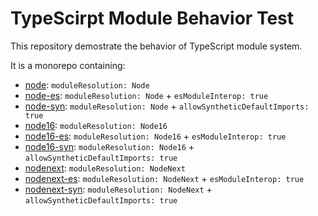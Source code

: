 # TypeScirpt Module Behavior Test

This repository demostrate the behavior of TypeScript module system.

It is a monorepo containing:

- [node](./node/README.md): `moduleResolution: Node`
- [node-es](./node-es/README.md): `moduleResolution: Node` + `esModuleInterop: true`
- [node-syn](./node-syn/README.md): `moduleResolution: Node` + `allowSyntheticDefaultImports: true`
- [node16](./node16/README.md): `moduleResolution: Node16`
- [node16-es](./node16-es/README.md): `moduleResolution: Node16` + `esModuleInterop: true`
- [node16-syn](./node16-syn/README.md): `moduleResolution: Node16` + `allowSyntheticDefaultImports: true`
- [nodenext](./nodenext/README.md): `moduleResolution: NodeNext`
- [nodenext-es](./nodenext-es/README.md): `moduleResolution: NodeNext` + `esModuleInterop: true`
- [nodenext-syn](./nodenext-syn/README.md): `moduleResolution: NodeNext` + `allowSyntheticDefaultImports: true`
